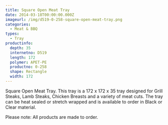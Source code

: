 ```yaml
---
title: Square Open Meat Tray
date: 2014-03-18T00:00:00.000Z
imageurl: /img/d519-0-258-square-open-meat-tray.png
categories:
  - Meat & BBQ
types:
  - Tray
productinfo:
  depth: 35
  internetno: D519
  length: 172
  polymer: APET-PE
  productno: 0-258
  shape: Rectangle
  width: 172
---
```

Square Open Meat Tray. This tray is a 172 x 172 x 35 tray designed for Grill Steaks, Lamb Steaks, Chicken Breasts and a variety of meat cuts. The tray can be heat sealed or stretch wrapped and is available to order in Black or Clear material.

Please note: All products are made to order.
